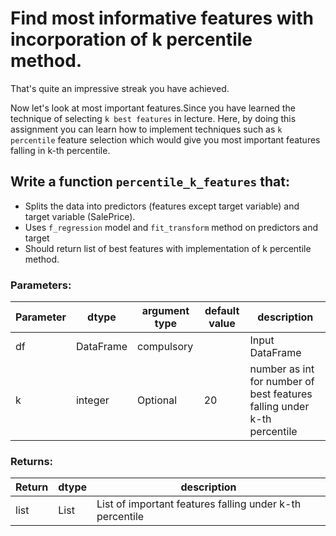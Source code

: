 # Find most informative features with incorporation of k percentile method.

That's quite an impressive streak you have achieved.

Now let's look at most important features.Since you have learned the technique of selecting `k best features` in lecture.
Here, by doing this assignment you can learn how to implement techniques such as `k percentile` feature selection
which would give you most important features falling in k-th percentile.


## Write a function `percentile_k_features` that:
- Splits the data into predictors (features except target variable) and target variable (SalePrice).
- Uses `f_regression` model and `fit_transform` method on predictors and target
- Should return list of best features with implementation of k percentile method.


### Parameters:

| Parameter | dtype | argument type | default value | description |
| --- | --- | --- | --- | --- | 
| df | DataFrame | compulsory |  | Input DataFrame |
| k| integer | Optional | 20 | number as int for number of best features falling under k-th percentile |




### Returns:

| Return | dtype | description |
| --- | --- | --- | 
|list |List|List of important features falling under k-th percentile|

